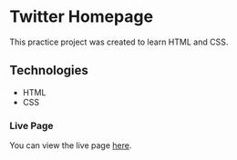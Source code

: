 # Twitter Homepage
This practice project was created to learn HTML and CSS. 

## Technologies
* HTML
* CSS

### Live Page
You can view the live page [here](https://robertruse.github.io/twitter-homepage/).